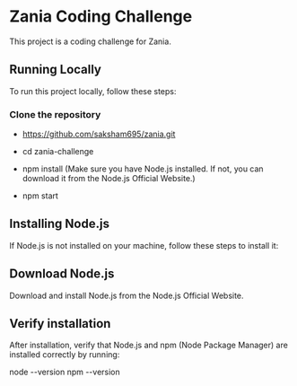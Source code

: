 # Zania Coding Challenge

This project is a coding challenge for Zania.

## Running Locally

To run this project locally, follow these steps:

### Clone the repository

- https://github.com/saksham695/zania.git

- cd zania-challenge

- npm install (Make sure you have Node.js installed. If not, you can download it from the Node.js Official Website.)

- npm start


## Installing Node.js
If Node.js is not installed on your machine, follow these steps to install it:

## Download Node.js
Download and install Node.js from the Node.js Official Website.

## Verify installation
After installation, verify that Node.js and npm (Node Package Manager) are installed correctly by running:

node --version
npm --version
